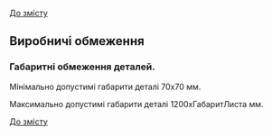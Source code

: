[До змісту](/service/doc/?cid=steklo)
## Виробничі обмеження

<a name="detail-size-limits"/>

### Габаритні обмеження деталей.

> 
  Мінімально допустимі габарити деталі  70x70 мм.
>
  Максимально допустимі габарити деталі  1200xГабаритЛиста мм.

[До змісту](/service/doc/?cid=steklo)